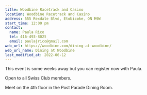 ```yaml
---
title: Woodbine Racetrack and Casino
location: Woodbine Racetrack and Casino
address: 555 Rexdale Blvd, Etobicoke, ON M9W
start_time: 12:00 pm
contact:
  name: Paula Rico
  tel: 416-493-8025
  email: paulajrico@gmail.com
web_url: https://woodbine.com/dining-at-woodbine/
web_url_name: Dining at Woodbine
last_modified_at: 2022-06-12
---
```


This event is some weeks away but you can register now with Paula.

Open to all Swiss Club members.

Meet on the 4th floor in the Post Parade Dining Room.
